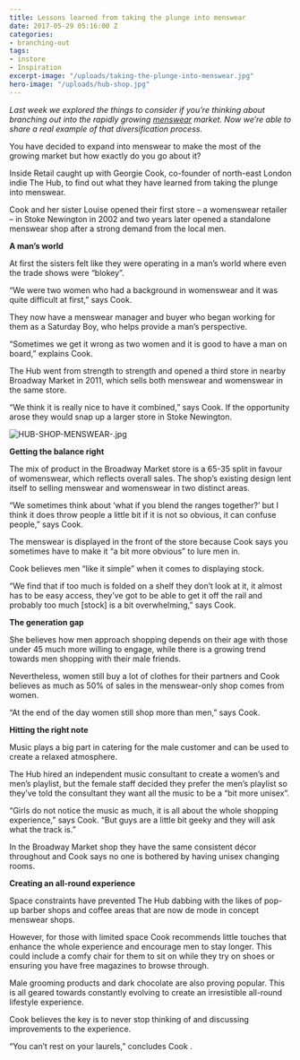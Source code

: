 ```yaml
---
title: Lessons learned from taking the plunge into menswear
date: 2017-05-29 05:16:00 Z
categories:
- branching-out
tags:
- instore
- Inspiration
excerpt-image: "/uploads/taking-the-plunge-into-menswear.jpg"
hero-image: "/uploads/hub-shop.jpg"
---
```


*Last week we explored the things to consider if you’re thinking about branching out into the rapidly growing [menswear](http://insideretail.com/articles/how-about-menswear-what-to-consider-when-expanding-into-menswear/) market. Now we’re able to share a real example of that diversification process.*

You have decided to expand into menswear to make the most of the growing market but how exactly do you go about it?

Inside Retail caught up with Georgie Cook, co-founder of north-east London indie The Hub, to find out what they have learned from taking the plunge into menswear.

Cook and her sister Louise opened their first store – a womenswear retailer – in Stoke Newington in 2002 and two years later opened a standalone menswear shop after a strong demand from the local men.

**A man’s world**

At first the sisters felt like they were operating in a man’s world where even the trade shows were “blokey”.

“We were two women who had a background in womenswear and it was quite difficult at first,” says Cook.

They now have a menswear manager and buyer who began working for them as a Saturday Boy, who helps provide a man’s perspective.

“Sometimes we get it wrong as two women and it is good to have a man on board,” explains Cook.

The Hub went from strength to strength and opened a third store in nearby Broadway Market in 2011, which sells both menswear and womenswear in the same store.

“We think it is really nice to have it combined,” says Cook. If the opportunity arose they would snap up a larger store in Stoke Newington.

![HUB-SHOP-MENSWEAR-.jpg](/uploads/HUB-SHOP-MENSWEAR-.jpg)

**Getting the balance right**

The mix of product in the Broadway Market store is a 65-35 split in favour of womenswear, which reflects overall sales. The shop’s existing design lent itself to selling menswear and womenswear in two distinct areas.

“We sometimes think about ‘what if you blend the ranges together?’ but I think it does throw people a little bit if it is not so obvious, it can confuse people,” says Cook.

The menswear is displayed in the front of the store because Cook says you sometimes have to make it “a bit more obvious” to lure men in.

Cook believes men “like it simple” when it comes to displaying stock.

“We find that if too much is folded on a shelf they don’t look at it, it almost has to be easy access, they’ve got to be able to get it off the rail and probably too much \[stock\] is a bit overwhelming,” says Cook.

**The generation gap**

She believes how men approach shopping depends on their age with those under 45 much more willing to engage, while there is a growing trend towards men shopping with their male friends.

Nevertheless, women still buy a lot of clothes for their partners and Cook believes as much as 50% of sales in the menswear-only shop comes from women.

“At the end of the day women still shop more than men,” says Cook.

**Hitting the right note**

Music plays a big part in catering for the male customer and can be used to create a relaxed atmosphere.

The Hub hired an independent music consultant to create a women’s and men’s playlist, but the female staff decided they prefer the men’s playlist so they’ve told the consultant they want all the music to be a “bit more unisex”.

“Girls do not notice the music as much, it is all about the whole shopping experience,” says Cook. “But guys are a little bit geeky and they will ask what the track is.”

In the Broadway Market shop they have the same consistent décor throughout and Cook says no one is bothered by having unisex changing rooms.

**Creating an all-round experience**

Space constraints have prevented The Hub dabbing with the likes of pop-up barber shops and coffee areas that are now de mode in concept menswear shops.

However, for those with limited space Cook recommends little touches that enhance the whole experience and encourage men to stay longer. This could include a comfy chair for them to sit on while they try on shoes or ensuring you have free magazines to browse through.

Male grooming products and dark chocolate are also proving popular. This is all geared towards constantly evolving to create an irresistible all-round lifestyle experience.

Cook believes the key is to never stop thinking of and discussing improvements to the experience.

“You can’t rest on your laurels,” concludes Cook .